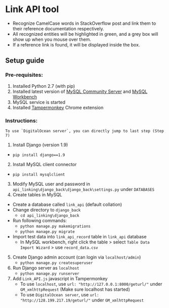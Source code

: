 # Link API tool
* Recognize CamelCase words in StackOverflow post and link them to their reference documentation respectively.
* All recognized entities will be highlighted in green, and a grey box will show up when you mouse over them.
* If a reference link is found, it will be displayed inside the box.

## Setup guide
### Pre-requisites:
1.  Installed Python 2.7 (with pip)
2.  Installed latest version of [MySQL Community Server](https://dev.mysql.com/downloads/mysql/) and [MySQL Workbench](http://dev.mysql.com/downloads/workbench/)
3.  MySQL service is started
4.  Installed [Tampermonkey](https://chrome.google.com/webstore/detail/tampermonkey/dhdgffkkebhmkfjojejmpbldmpobfkfo?hl=en) Chrome extension 

### Instructions:
```
To use `DigitalOcean server`, you can directly jump to last step (Step 7)
```
1. Install Django (version 1.9)
  * `pip install django==1.9`
2. Install MySQL client connector
  * `pip install mysqlclient`
3. Modify MySQL user and password in  `api_linking\django_back\django_back\settings.py` under `DATABASES`
4. Create tables in MySQL
  * Create a database called `link_api` (default collation)
  * Change directory to `django_back`
    * `cd api_linking\django_back`
  * Run following commands:
    * `python manage.py makemigrations`
    * `python manage.py migrate`
  * Import test data into `link_api_record` table in `link_api` database
    * In MySQL workbench, right click the table > select `Table Data Import Wizard` > use `record_data.csv`
5. Create Django admin account (can login via `localhost/admin`)
    * `python manage.py createsuperuser`
6. Run Django server as `localhost`
    * `python manage.py runserver`
7. Add `Link_API.js` javascript in Tampermonkey
    * To use `localhost`, use `url: "http://127.0.0.1:8000/geturl/"` under `GM_xmlhttpRequest` (Make sure localhost has started)
    * To use `DigitalOcean server`, use `url: "http://128.199.217.19/geturl/"` under `GM_xmlhttpRequest`

